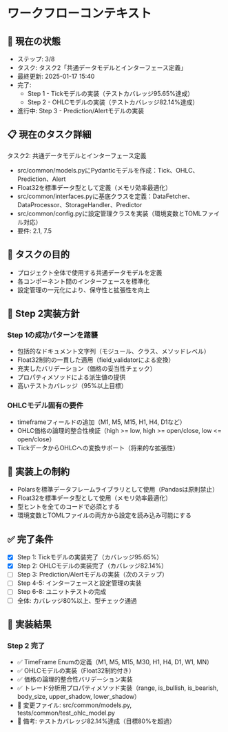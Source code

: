 # ワークフローコンテキスト

## 📍 現在の状態
- ステップ: 3/8
- タスク: タスク2「共通データモデルとインターフェース定義」
- 最終更新: 2025-01-17 15:40
- 完了: 
  - Step 1 - Tickモデルの実装（テストカバレッジ95.65%達成）
  - Step 2 - OHLCモデルの実装（テストカバレッジ82.14%達成）
- 進行中: Step 3 - Prediction/Alertモデルの実装

## 📋 現在のタスク詳細
タスク2: 共通データモデルとインターフェース定義
- src/common/models.pyにPydanticモデルを作成：Tick、OHLC、Prediction、Alert
- Float32を標準データ型として定義（メモリ効率最適化）
- src/common/interfaces.pyに基底クラスを定義：DataFetcher、DataProcessor、StorageHandler、Predictor
- src/common/config.pyに設定管理クラスを実装（環境変数とTOMLファイル対応）
- 要件: 2.1, 7.5

## 🎯 タスクの目的
- プロジェクト全体で使用する共通データモデルを定義
- 各コンポーネント間のインターフェースを標準化
- 設定管理の一元化により、保守性と拡張性を向上

## 🎯 Step 2実装方針
### Step 1の成功パターンを踏襲
- 包括的なドキュメント文字列（モジュール、クラス、メソッドレベル）
- Float32制約の一貫した適用（field_validatorによる変換）
- 充実したバリデーション（価格の妥当性チェック）
- プロパティメソッドによる派生値の提供
- 高いテストカバレッジ（95%以上目標）

### OHLCモデル固有の要件
- timeframeフィールドの追加（M1, M5, M15, H1, H4, D1など）
- OHLC価格の論理的整合性検証（high >= low, high >= open/close, low <= open/close）
- TickデータからOHLCへの変換サポート（将来的な拡張性）

## 📝 実装上の制約
- Polarsを標準データフレームライブラリとして使用（Pandasは原則禁止）
- Float32を標準データ型として使用（メモリ効率最適化）
- 型ヒントを全てのコードで必須とする
- 環境変数とTOMLファイルの両方から設定を読み込み可能にする

## ✅ 完了条件
- [x] Step 1: Tickモデルの実装完了（カバレッジ95.65%）
- [x] Step 2: OHLCモデルの実装完了（カバレッジ82.14%）
- [ ] Step 3: Prediction/Alertモデルの実装（次のステップ）
- [ ] Step 4-5: インターフェースと設定管理の実装
- [ ] Step 6-8: ユニットテストの完成
- [ ] 全体: カバレッジ80%以上、型チェック通過

## 🔨 実装結果

### Step 2 完了
- ✅ TimeFrame Enumの定義（M1, M5, M15, M30, H1, H4, D1, W1, MN）
- ✅ OHLCモデルの実装（Float32制約付き）
- ✅ 価格の論理的整合性バリデーション実装
- ✅ トレード分析用プロパティメソッド実装（range, is_bullish, is_bearish, body_size, upper_shadow, lower_shadow）
- 📁 変更ファイル: src/common/models.py, tests/common/test_ohlc_model.py
- 📝 備考: テストカバレッジ82.14%達成（目標80%を超過）